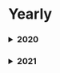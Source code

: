 # Yearly

<!--2020-->
<h3><details>
<summary>2020</summary>
<blockquote>
<li>20200902 : 처음 jekyll 블로그 시작. 기록이 없지만, 첫 글.</li>
<li>20200928 : jekyll 블로그 문제가 생겨 python flask로 직접 만들었다.</li>
<li>20201101 : 구글 애널리틱스 넣었다. </li>
<li>20201103 : 댓글 utterance 삽입.</li>
<li>20201231 : 회고 및 블로그 방향성에 대해서. 다시 시작.</li>
</blockquote>
</details></h3>
<!--2021-->
<h3><details>
<summary>2021</summary>
<blockquote>
<li>20210131 : 원래 취지는 2주에 한번씩은 쓰자 이지만, 게을러서 한달이 됐고, 그렇게 하기로 했다.</li>
<li>20210228 : 2월 글.</li>
<li>20210312 : 블로그 theme 바꾸고. 컨셉 바꾸기. 댓글도 disqus로 바꿨다. pdf로 resume도 볼수있게 했다. resume만 준비하면 된다.</li>
<li>20210313 : sitemap.xml, rss.xml, robots.txt 설정.</li>
<li>20210318 : 경로 정리. 검색 엔진 최적화.</li>
<li>20210331 : gitalk 댓글 설정.</li>
<li>20210430 : 4월 글.</li>
<li>20210517 : add rss feed feature</li>
<li>20210518 : valine comment system</li>
<li>20210519 : resume embed in web</li>
<li>20210520 : 공유하기 기능 (kakao,naver)</li>
</blockquote>
</details></h3>

<br>
<br>
